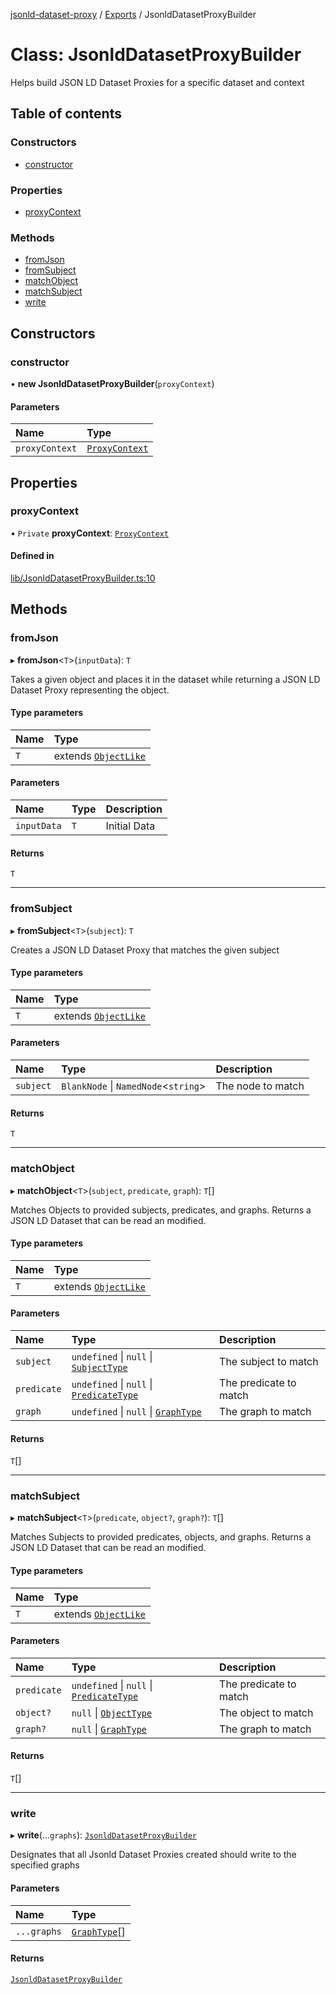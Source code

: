 [jsonld-dataset-proxy](../README.md) / [Exports](../modules.md) / JsonldDatasetProxyBuilder

# Class: JsonldDatasetProxyBuilder

Helps build JSON LD Dataset Proxies for a specific dataset and context

## Table of contents

### Constructors

- [constructor](JsonldDatasetProxyBuilder.md#constructor)

### Properties

- [proxyContext](JsonldDatasetProxyBuilder.md#proxycontext)

### Methods

- [fromJson](JsonldDatasetProxyBuilder.md#fromjson)
- [fromSubject](JsonldDatasetProxyBuilder.md#fromsubject)
- [matchObject](JsonldDatasetProxyBuilder.md#matchobject)
- [matchSubject](JsonldDatasetProxyBuilder.md#matchsubject)
- [write](JsonldDatasetProxyBuilder.md#write)

## Constructors

### constructor

• **new JsonldDatasetProxyBuilder**(`proxyContext`)

#### Parameters

| Name | Type |
| :------ | :------ |
| `proxyContext` | [`ProxyContext`](ProxyContext.md) |

## Properties

### proxyContext

• `Private` **proxyContext**: [`ProxyContext`](ProxyContext.md)

#### Defined in

[lib/JsonldDatasetProxyBuilder.ts:10](https://github.com/o-development/jsonld-dataset-proxy/blob/0a2498d/lib/JsonldDatasetProxyBuilder.ts#L10)

## Methods

### fromJson

▸ **fromJson**<`T`\>(`inputData`): `T`

Takes a given object and places it in the dataset while returning a JSON LD
Dataset Proxy representing the object.

#### Type parameters

| Name | Type |
| :------ | :------ |
| `T` | extends [`ObjectLike`](../modules.md#objectlike) |

#### Parameters

| Name | Type | Description |
| :------ | :------ | :------ |
| `inputData` | `T` | Initial Data |

#### Returns

`T`

___

### fromSubject

▸ **fromSubject**<`T`\>(`subject`): `T`

Creates a JSON LD Dataset Proxy that matches the given subject

#### Type parameters

| Name | Type |
| :------ | :------ |
| `T` | extends [`ObjectLike`](../modules.md#objectlike) |

#### Parameters

| Name | Type | Description |
| :------ | :------ | :------ |
| `subject` | `BlankNode` \| `NamedNode`<`string`\> | The node to match |

#### Returns

`T`

___

### matchObject

▸ **matchObject**<`T`\>(`subject`, `predicate`, `graph`): `T`[]

Matches Objects to provided subjects, predicates, and graphs. Returns a
JSON LD Dataset that can be read an modified.

#### Type parameters

| Name | Type |
| :------ | :------ |
| `T` | extends [`ObjectLike`](../modules.md#objectlike) |

#### Parameters

| Name | Type | Description |
| :------ | :------ | :------ |
| `subject` | `undefined` \| ``null`` \| [`SubjectType`](../modules.md#subjecttype) | The subject to match |
| `predicate` | `undefined` \| ``null`` \| [`PredicateType`](../modules.md#predicatetype) | The predicate to match |
| `graph` | `undefined` \| ``null`` \| [`GraphType`](../modules.md#graphtype) | The graph to match |

#### Returns

`T`[]

___

### matchSubject

▸ **matchSubject**<`T`\>(`predicate`, `object?`, `graph?`): `T`[]

Matches Subjects to provided predicates, objects, and graphs. Returns a
JSON LD Dataset that can be read an modified.

#### Type parameters

| Name | Type |
| :------ | :------ |
| `T` | extends [`ObjectLike`](../modules.md#objectlike) |

#### Parameters

| Name | Type | Description |
| :------ | :------ | :------ |
| `predicate` | `undefined` \| ``null`` \| [`PredicateType`](../modules.md#predicatetype) | The predicate to match |
| `object?` | ``null`` \| [`ObjectType`](../modules.md#objecttype) | The object to match |
| `graph?` | ``null`` \| [`GraphType`](../modules.md#graphtype) | The graph to match |

#### Returns

`T`[]

___

### write

▸ **write**(...`graphs`): [`JsonldDatasetProxyBuilder`](JsonldDatasetProxyBuilder.md)

Designates that all Jsonld Dataset Proxies created should write to the
specified graphs

#### Parameters

| Name | Type |
| :------ | :------ |
| `...graphs` | [`GraphType`](../modules.md#graphtype)[] |

#### Returns

[`JsonldDatasetProxyBuilder`](JsonldDatasetProxyBuilder.md)
